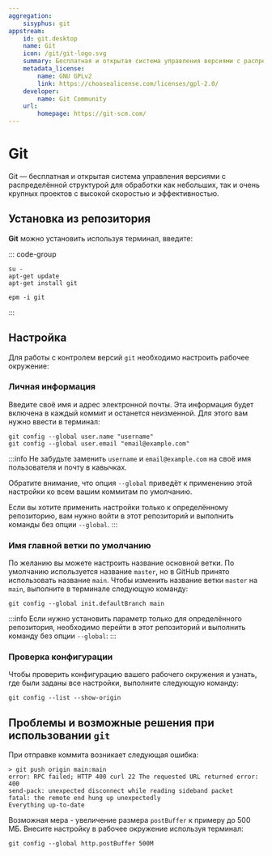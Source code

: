 ```yaml
---
aggregation:
    sisyphus: git
appstream:
    id: git.desktop
    name: Git
    icon: /git/git-logo.svg
    summary: Бесплатная и открытая система управления версиями с распределённой структурой.
    metadata_license:
        name: GNU GPLv2
        link: https://choosealicense.com/licenses/gpl-2.0/
    developer:
        name: Git Community
    url:
        homepage: https://git-scm.com/
---
```


# Git

Git — бесплатная и открытая система управления версиями с распределённой структурой для обработки как небольших, так и очень крупных проектов с высокой скоростью и эффективностью.

## Установка из репозитория

**Git** можно установить используя терминал, введите:

::: code-group

```shell[apt-get]
su -
apt-get update
apt-get install git
```

```shell[epm]
epm -i git
```

:::

## Настройка

Для работы с контролем версий `git` необходимо настроить рабочее окружение:

### Личная информация

Введите своё имя и адрес электронной почты. Эта информация будет включена в каждый коммит и останется неизменной. Для этого вам нужно ввести в терминал:

```shell
git config --global user.name "username"
git config --global user.email "email@example.com"
```

:::info
Не забудьте заменить `username` и `email@example.com` на своё имя пользователя и почту в кавычках.

Обратите внимание, что опция `--global` приведёт к применению этой настройки ко всем вашим коммитам по умолчанию.

Если вы хотите применить настройки только к определённому репозиторию, вам нужно войти в этот репозиторий и выполнить команды без опции `--global`.
:::

### Имя главной ветки по умолчанию

По желанию вы можете настроить название основной ветки. По умолчанию используется название `master`, но в GitHub принято использовать название `main`. Чтобы изменить название ветки `master` на `main`, выполните в терминале следующую команду:

```shell
git config --global init.defaultBranch main
```

:::info
Если нужно установить параметр только для определённого репозитория, необходимо перейти в этот репозиторий и выполнить команду без опции `--global`:
:::

### Проверка конфигурации

Чтобы проверить конфигурацию вашего рабочего окружения и узнать, где были заданы все настройки, выполните следующую команду:

```shell
git config --list --show-origin
```

## Проблемы и возможные решения при использовании `git`

При отправке коммита возникает следующая ошибка:

```shell
> git push origin main:main
error: RPC failed; HTTP 400 curl 22 The requested URL returned error: 400
send-pack: unexpected disconnect while reading sideband packet
fatal: the remote end hung up unexpectedly
Everything up-to-date
```

Возможная мера - увеличение размера `postBuffer` к примеру до 500 МБ. Внесите настройку в рабочее окружение используя терминал:

```shell
git config --global http.postBuffer 500M
```
